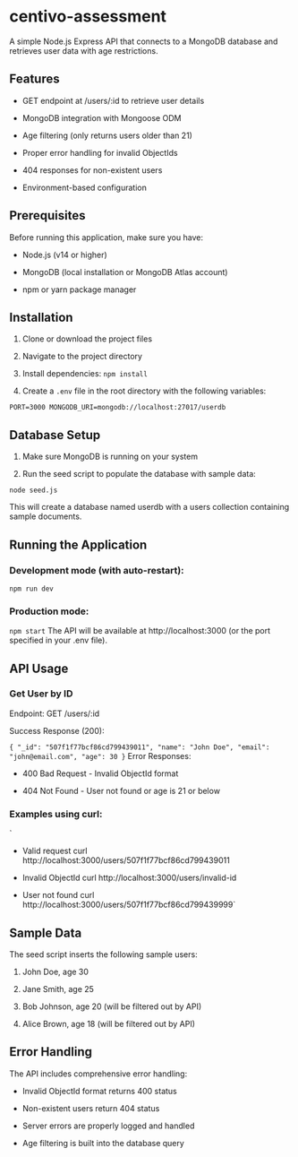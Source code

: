 # centivo-assessment

A simple Node.js Express API that connects to a MongoDB database and retrieves user data with age restrictions.

## Features

- GET endpoint at /users/:id to retrieve user details

- MongoDB integration with Mongoose ODM

- Age filtering (only returns users older than 21)

- Proper error handling for invalid ObjectIds

- 404 responses for non-existent users

- Environment-based configuration

## Prerequisites

Before running this application, make sure you have:

- Node.js (v14 or higher)

- MongoDB (local installation or MongoDB Atlas account)

- npm or yarn package manager

## Installation

1. Clone or download the project files

2. Navigate to the project directory

3. Install dependencies:
   `npm install`
4. Create a `.env` file in the root directory with the following variables:

`PORT=3000
MONGODB_URI=mongodb://localhost:27017/userdb`

## Database Setup

1. Make sure MongoDB is running on your system

2. Run the seed script to populate the database with sample data:

`node seed.js`

This will create a database named userdb with a users collection containing sample documents.

## Running the Application

### Development mode (with auto-restart):

`npm run dev`

### Production mode:

`npm start`
The API will be available at http://localhost:3000 (or the port specified in your .env file).

## API Usage

### Get User by ID

Endpoint: GET /users/:id

Success Response (200):

`{
  "_id": "507f1f77bcf86cd799439011",
  "name": "John Doe",
  "email": "john@email.com",
  "age": 30
}`
Error Responses:

- 400 Bad Request - Invalid ObjectId format

- 404 Not Found - User not found or age is 21 or below

### Examples using curl:

`

- Valid request
  curl http://localhost:3000/users/507f1f77bcf86cd799439011

- Invalid ObjectId
  curl http://localhost:3000/users/invalid-id

- User not found
  curl http://localhost:3000/users/507f1f77bcf86cd799439999`

## Sample Data

The seed script inserts the following sample users:

1. John Doe, age 30

2. Jane Smith, age 25

3. Bob Johnson, age 20 (will be filtered out by API)

4. Alice Brown, age 18 (will be filtered out by API)

## Error Handling

The API includes comprehensive error handling:

- Invalid ObjectId format returns 400 status

- Non-existent users return 404 status

- Server errors are properly logged and handled

- Age filtering is built into the database query

